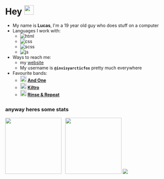 # **Hey** <img src="https://static-cdn.jtvnw.net/emoticons/v2/1/default/dark/5.0" height="30">

- My name is **Lucas**, I'm a 19 year old guy who does stuff on a computer
- Languages I work with:
    - ![html](https://img.shields.io/badge/HTML-E34F26?style=for-the-badge&logo=html5&logoColor=fff)
    - ![css](https://img.shields.io/badge/CSS-1572B6?style=for-the-badge&logo=css3&logoColor=fff)
    - ![scss](https://img.shields.io/badge/SCSS-CC6699?style=for-the-badge&logo=sass&logoColor=fff)
    - ![js](https://img.shields.io/badge/js-f7df1e?style=for-the-badge&logo=javascript&logoColor=000)
- Ways to reach me:
    - my [website](https://invisyarcticfox.uk)
    - My username is **`@invisyarcticfox`** pretty much everywhere
- Favourite bands:
    - <img src="https://i.imgur.com/4SFHV89.jpeg" height="20">&nbsp;[**And One**](https://open.spotify.com/artist/6OAueBADydAjR5lP5NqTvv)
    - <img src="https://i.imgur.com/OEvm4SW.png" height="20">&nbsp;[**Kiltro**](https://open.spotify.com/artist/27CC3tpq7WQR25M03jKTZm)
    - <img src="https://i.imgur.com/ELXkFss.jpeg" height="20">&nbsp;[**Rinse & Repeat**](https://open.spotify.com/artist/3LZFx6FDLyv8zoCpORQIK)
##
### anyway heres some stats
 <p>
  <img src="https://github-readme-stats.vercel.app/api?username=invisyarcticfox&theme=dark&title_color=00aa00&text_color=ddd&icon_color=4f8cc9" height="180">&nbsp;&nbsp;
  <img src="https://github-readme-stats.vercel.app/api/top-langs/?username=invisyarcticfox&theme=dark&layout=compact&title_color=00aa00&text_color=ddd&icon_color=4f8cc9" height="180">
  <img src="https://github-profile-trophy.vercel.app/?username=invisyarcticfox&theme=onedark">
</p>
